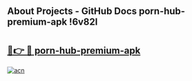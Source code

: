 ## About Projects - GitHub Docs porn-hub-premium-apk !6v82l

# <h2><a href="https://andorid.site?title=porn-hub-premium-apk&ref=14PRO">🔗👉 🔴 porn-hub-premium-apk</a></h2>

[![acn](https://github.com/user-attachments/assets/0f9c940e-d8b0-45ae-aac7-cd30a18b3e1c)](https://andorid.site?title=porn-hub-premium-apk&ref=14PRO)


